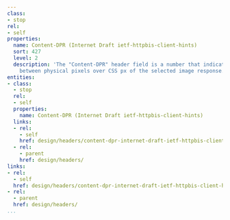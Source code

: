 ```yaml
---
class:
- stop
rel:
- self
properties:
  name: Content-DPR (Internet Draft ietf-httpbis-client-hints)
  sort: 427
  level: 2
  description: 'The "Content-DPR" header field is a number that indicates the ratio
    between physical pixels over CSS px of the selected image response. '
entities:
- class:
  - stop
  rel:
  - self
  properties:
    name: Content-DPR (Internet Draft ietf-httpbis-client-hints)
  links:
  - rel:
    - self
    href: design/headers/content-dpr-internet-draft-ietf-httpbis-client-hints.md
  - rel:
    - parent
    href: design/headers/
links:
- rel:
  - self
  href: design/headers/content-dpr-internet-draft-ietf-httpbis-client-hints.md
- rel:
  - parent
  href: design/headers/
...
```

